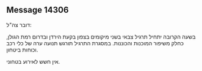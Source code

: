 ## Message 14306

דובר צה"ל:

בשעה הקרובה יתחיל תרגיל צבאי בשני מיקומים בצפון בקעת הירדן ובדרום רמת הגולן, כחלק משיפור המוכנות והכוננות.
במסגרת התרגיל תורגש תנועה ערה של כלי רכב וכוחות ביטחון. 

אין חשש לאירוע בטחוני.

